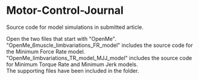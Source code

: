 # Motor-Control-Journal
Source code for model simulations in submitted article. 

Open the two files that start with "OpenMe".\
"OpenMe_6muscle_limbvariations_FR_model" includes the source code for the Minimum Force Rate model.\
"OpenMe_limbvariations_TR_model_MJJ_model" includes the source code for Minimum Torque Rate and Minimum Jerk models.\
The supporting files have been included in the folder.
